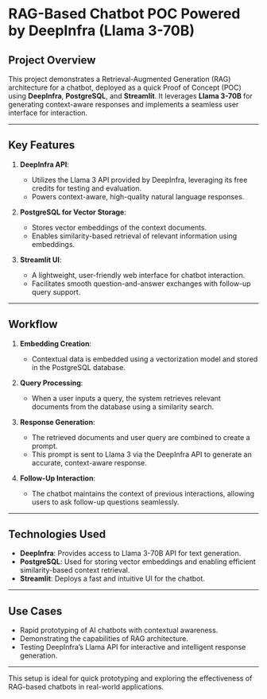 # RAG-Based Chatbot POC Powered by DeepInfra (Llama 3-70B)

## Project Overview

This project demonstrates a Retrieval-Augmented Generation (RAG) architecture for a chatbot, deployed as a quick Proof of Concept (POC) using **DeepInfra**, **PostgreSQL**, and **Streamlit**. It leverages **Llama 3-70B** for generating context-aware responses and implements a seamless user interface for interaction.

---

## Key Features

1. **DeepInfra API**: 
   - Utilizes the Llama 3 API provided by DeepInfra, leveraging its free credits for testing and evaluation.
   - Powers context-aware, high-quality natural language responses.

2. **PostgreSQL for Vector Storage**:
   - Stores vector embeddings of the context documents.
   - Enables similarity-based retrieval of relevant information using embeddings.

3. **Streamlit UI**:
   - A lightweight, user-friendly web interface for chatbot interaction.
   - Facilitates smooth question-and-answer exchanges with follow-up query support.

---

## Workflow

1. **Embedding Creation**:
   - Contextual data is embedded using a vectorization model and stored in the PostgreSQL database.

2. **Query Processing**:
   - When a user inputs a query, the system retrieves relevant documents from the database using a similarity search.

3. **Response Generation**:
   - The retrieved documents and user query are combined to create a prompt.
   - This prompt is sent to Llama 3 via the DeepInfra API to generate an accurate, context-aware response.

4. **Follow-Up Interaction**:
   - The chatbot maintains the context of previous interactions, allowing users to ask follow-up questions seamlessly.

---

## Technologies Used

- **DeepInfra**: Provides access to Llama 3-70B API for text generation.
- **PostgreSQL**: Used for storing vector embeddings and enabling efficient similarity-based context retrieval.
- **Streamlit**: Deploys a fast and intuitive UI for the chatbot.

---

## Use Cases

- Rapid prototyping of AI chatbots with contextual awareness.
- Demonstrating the capabilities of RAG architecture.
- Testing DeepInfra’s Llama API for interactive and intelligent response generation.

---

This setup is ideal for quick prototyping and exploring the effectiveness of RAG-based chatbots in real-world applications.
